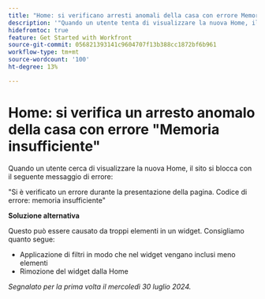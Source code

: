 ```yaml
---
title: "Home: si verificano arresti anomali della casa con errore Memoria insufficiente"
description: '"Quando un utente tenta di visualizzare la nuova Home, il sito si blocca con un messaggio di errore. È disponibile una soluzione alternativa.”'
hidefromtoc: true
feature: Get Started with Workfront
source-git-commit: 056821393141c9604707f13b388cc1872bf6b961
workflow-type: tm+mt
source-wordcount: '100'
ht-degree: 13%

---
```



# Home: si verifica un arresto anomalo della casa con errore &quot;Memoria insufficiente&quot;

Quando un utente cerca di visualizzare la nuova Home, il sito si blocca con il seguente messaggio di errore:

&quot;Si è verificato un errore durante la presentazione della pagina. Codice di errore: memoria insufficiente&quot;

**Soluzione alternativa**

Questo può essere causato da troppi elementi in un widget. Consigliamo quanto segue:

* Applicazione di filtri in modo che nel widget vengano inclusi meno elementi
* Rimozione del widget dalla Home

_Segnalato per la prima volta il mercoledì 30 luglio 2024._
